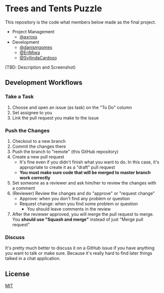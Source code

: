 # Trees and Tents Puzzle

This repository is the code what members below made as the final project.

- Project Management
  - [@axross](https://github.com/axross)
- Development
  - [@danismgomes](https://github.com/danismgomes)
  - [@EriMiwa](https://github.com/EriMiwa)
  - [@SyllindaCardoso](https://github.com/SyllindaCardoso)

(TBD: Description and Screenshot)

## Development Workflows

### Take a Task

1. Choose and open an issue (as task) on the "To Do" column
2. Set assignee to you
3. Link the pull request you make to the issue

### Push the Changes

1. Checkout to a new branch
2. Commit the changes there
3. Push the branch to "remote" (this GitHub repository)
4. Create a new pull request
   - It's fine even if you didn't finish what you want to do. In this case, it's appropriate to create it as a "draft" pull request
   - **You must make sure code that will be merged to master branch work correctly**
5. Set someone as a reviewer and ask him/her to review the changes with a comment
6. (Reviewer) Review the changes and do "approve" or "request change"
   - Approve: when you don't find any problem or question
   - Request change: when you find some problem or question
     - You should leave comments in the review
7. After the reviewer approved, you will merge the pull request to merge. You **should use "Squash and merge"** instead of just "Merge pull request"

### Discuss

It's pretty much better to discuss it on a GitHub issue if you have anything you want to talk or make sure. Because it's really hard to find later things talked in a chat application.

## License

[MIT](LICENSE)
